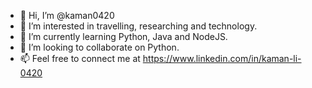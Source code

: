 - 👋 Hi, I’m @kaman0420
- 👀 I’m interested in travelling, researching and technology.
- 🌱 I’m currently learning Python, Java and NodeJS.
- 💞️ I’m looking to collaborate on Python.
- 📫 Feel free to connect me at https://www.linkedin.com/in/kaman-li-0420

<!---
kaman0420/kaman0420 is a ✨ special ✨ repository because its `README.md` (this file) appears on your GitHub profile.
You can click the Preview link to take a look at your changes.
--->
